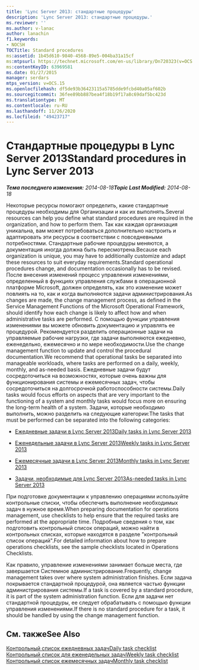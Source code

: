 ```yaml
---
title: 'Lync Server 2013: стандартные процедуры'
description: 'Lync Server 2013: стандартные процедуры.'
ms.reviewer: ''
ms.author: v-lanac
author: lanachin
f1.keywords:
- NOCSH
TOCTitle: Standard procedures
ms:assetid: 1b45d610-9840-4568-89e5-004ba31a15cf
ms:mtpsurl: https://technet.microsoft.com/en-us/library/Dn720323(v=OCS.15)
ms:contentKeyID: 63969581
ms.date: 01/27/2015
manager: serdars
mtps_version: v=OCS.15
ms.openlocfilehash: df5de93b36423115a5785dde9fcbd40a05af602b
ms.sourcegitcommit: 36fee89bb887bea4f18b19f17a8c69daf5bc423d
ms.translationtype: MT
ms.contentlocale: ru-RU
ms.lasthandoff: 11/26/2020
ms.locfileid: "49423717"
---
```

# <a name="standard-procedures-in-lync-server-2013"></a><span data-ttu-id="d1d03-103">Стандартные процедуры в Lync Server 2013</span><span class="sxs-lookup"><span data-stu-id="d1d03-103">Standard procedures in Lync Server 2013</span></span>

<div data-xmlns="http://www.w3.org/1999/xhtml">

<div class="topic" data-xmlns="http://www.w3.org/1999/xhtml" data-msxsl="urn:schemas-microsoft-com:xslt" data-cs="https://msdn.microsoft.com/">

<div data-asp="https://msdn2.microsoft.com/asp">



</div>

<div id="mainSection">

<div id="mainBody"><span data-ttu-id="d1d03-104">

<span> </span></span><span class="sxs-lookup"><span data-stu-id="d1d03-104">

<span> </span></span></span>

<span data-ttu-id="d1d03-105">_**Тема последнего изменения:** 2014-08-18_</span><span class="sxs-lookup"><span data-stu-id="d1d03-105">_**Topic Last Modified:** 2014-08-18_</span></span>

<span data-ttu-id="d1d03-106">Некоторые ресурсы помогают определить, какие стандартные процедуры необходимы для Организации и как их выполнять.</span><span class="sxs-lookup"><span data-stu-id="d1d03-106">Several resources can help you define what standard procedures are required in the organization, and how to perform them.</span></span> <span data-ttu-id="d1d03-107">Так как каждая организация уникальна, вам может потребоваться дополнительно настроить и адаптировать эти ресурсы в соответствии с повседневными потребностями. Стандартные рабочие процедуры меняются, а документация иногда должна быть пересмотрена.</span><span class="sxs-lookup"><span data-stu-id="d1d03-107">Because each organization is unique, you may have to additionally customize and adapt these resources to suit everyday requirements.Standard operational procedures change, and documentation occasionally has to be revised.</span></span> <span data-ttu-id="d1d03-108">После внесения изменений процесс управления изменениями, определенный в функциях управления службами в операционной платформе Microsoft, должен определять, как это изменение может повлиять на то, как и когда выполняются задачи администрирования.</span><span class="sxs-lookup"><span data-stu-id="d1d03-108">As changes are made, the change management process, as defined in the Service Management Functions of the Microsoft Operational Framework, should identify how each change is likely to affect how and when administrative tasks are performed.</span></span> <span data-ttu-id="d1d03-109">С помощью функции управления изменениями вы можете обновить документацию и управлять ее процедурой. Рекомендуется разделить операционные задачи на управляемые рабочие нагрузки, где задачи выполняются ежедневно, еженедельно, ежемесячно и по мере необходимости.</span><span class="sxs-lookup"><span data-stu-id="d1d03-109">Use the change management function to update and control the procedural documentation.We recommend that operational tasks be separated into manageable workloads, where tasks are performed on a daily, weekly, monthly, and as-needed basis.</span></span> <span data-ttu-id="d1d03-110">Ежедневные задачи будут сосредоточиться на возможностях, которые очень важны для функционирования системы и ежемесячных задач, чтобы сосредоточиться на долгосрочной работоспособности системы.</span><span class="sxs-lookup"><span data-stu-id="d1d03-110">Daily tasks would focus efforts on aspects that are very important to the functioning of a system and monthly tasks would focus more on ensuring the long-term health of a system.</span></span> <span data-ttu-id="d1d03-111">Задачи, которые необходимо выполнить, можно разделить на следующие категории:</span><span class="sxs-lookup"><span data-stu-id="d1d03-111">The tasks that must be performed can be separated into the following categories:</span></span>

  - [<span data-ttu-id="d1d03-112">Ежедневные задачи в Lync Server 2013</span><span class="sxs-lookup"><span data-stu-id="d1d03-112">Daily tasks in Lync Server 2013</span></span>](lync-server-2013-daily-tasks.md)

  - [<span data-ttu-id="d1d03-113">Еженедельные задачи в Lync Server 2013</span><span class="sxs-lookup"><span data-stu-id="d1d03-113">Weekly tasks in Lync Server 2013</span></span>](lync-server-2013-weekly-tasks.md)

  - [<span data-ttu-id="d1d03-114">Ежемесячные задачи в Lync Server 2013</span><span class="sxs-lookup"><span data-stu-id="d1d03-114">Monthly tasks in Lync Server 2013</span></span>](lync-server-2013-monthly-tasks.md)

  - [<span data-ttu-id="d1d03-115">Задачи, необходимые для Lync Server 2013</span><span class="sxs-lookup"><span data-stu-id="d1d03-115">As-needed tasks in Lync Server 2013</span></span>](lync-server-2013-as-needed-tasks.md)

<span data-ttu-id="d1d03-116">При подготовке документации к управлению операциями используйте контрольные списки, чтобы обеспечить выполнение необходимых задач в нужное время.</span><span class="sxs-lookup"><span data-stu-id="d1d03-116">When preparing documentation for operations management, use checklists to help ensure that the required tasks are performed at the appropriate time.</span></span> <span data-ttu-id="d1d03-117">Подробные сведения о том, как подготовить контрольный список операций, можно найти в контрольных списках, которые находятся в разделе "контрольный список операций".</span><span class="sxs-lookup"><span data-stu-id="d1d03-117">For detailed information about how to prepare operations checklists, see the sample checklists located in Operations Checklists.</span></span>

<span data-ttu-id="d1d03-118">Как правило, управление изменениями занимает больше места, где завершается Системное администрирование.</span><span class="sxs-lookup"><span data-stu-id="d1d03-118">Frequently, change management takes over where system administration finishes.</span></span> <span data-ttu-id="d1d03-119">Если задача покрывается стандартной процедурой, она является частью функции администрирования системы.</span><span class="sxs-lookup"><span data-stu-id="d1d03-119">If a task is covered by a standard procedure, it is part of the system administration function.</span></span> <span data-ttu-id="d1d03-120">Если для задачи нет стандартной процедуры, ее следует обрабатывать с помощью функции управления изменениями.</span><span class="sxs-lookup"><span data-stu-id="d1d03-120">If there is no standard procedure for a task, it should be handled by using the change management function.</span></span>

<div>

## <a name="see-also"></a><span data-ttu-id="d1d03-121">См. также</span><span class="sxs-lookup"><span data-stu-id="d1d03-121">See Also</span></span>


[<span data-ttu-id="d1d03-122">Контрольный список ежедневных задач</span><span class="sxs-lookup"><span data-stu-id="d1d03-122">Daily task checklist</span></span>](lync-server-2013-operations-checklists.md)  
[<span data-ttu-id="d1d03-123">Контрольный список для еженедельных задач</span><span class="sxs-lookup"><span data-stu-id="d1d03-123">Weekly task checklist</span></span>](lync-server-2013-operations-checklists.md)  
[<span data-ttu-id="d1d03-124">Контрольный список ежемесячных задач</span><span class="sxs-lookup"><span data-stu-id="d1d03-124">Monthly task checklist</span></span>](lync-server-2013-operations-checklists.md)  
  

<span data-ttu-id="d1d03-125"></div>

</div>

<span> </span>

</div>

</div>

</span><span class="sxs-lookup"><span data-stu-id="d1d03-125"></div>

</div>

<span> </span>

</div>

</div>

</span></span></div>

